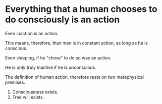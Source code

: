 # Everything that a human chooses to do consciously is an action

Even inaction is an action.

This means, therefore, than man is in constant action, as long as he is conscious.

Even sleeping, if he "chose" to do so was an action.

He is only truly inactive if he is unconscious.

The definition of human action, therefore rests on two metaphysical premises.

1. Consciousness exists.
2. Free will exists.

